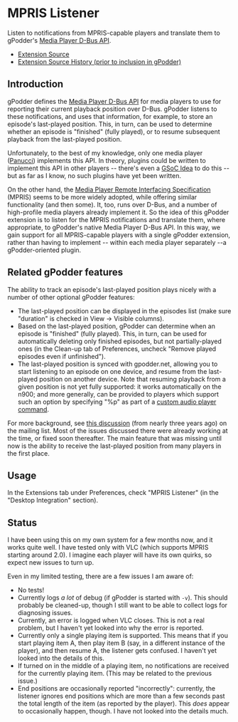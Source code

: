 MPRIS Listener
==============

Listen to notifications from MPRIS-capable players and translate them to gPodder's [Media Player D-Bus API](Media_Player_D-Bus_API "wikilink").

-   [Extension Source](https://github.com/gpodder/gpodder/blob/master/share/gpodder/extensions/mpris-listener.py)
-   [Extension Source History (prior to inclusion in gPodder)](https://bitbucket.org/dov/gpodder-mpris-listener)

Introduction
------------

gPodder defines the [Media Player D-Bus API](Media_Player_D-Bus_API "wikilink") for media players to use for reporting their current playback position over D-Bus. gPodder listens to these notifications, and uses that information, for example, to store an episode's last-played position. This, in turn, can be used to determine whether an episode is "finished" (fully played), or to resume subsequent playback from the last-played position.

Unfortunately, to the best of my knowledge, only one media player ([Panucci](http://wiki.gpodder.org/wiki/Panucci)) implements this API. In theory, plugins could be written to implement this API in other players -- there's even a [GSoC Idea](GSoC_Ideas#Write_playback_position_plug-ins_.28D-Bus.29_for_Desktop_media_players "wikilink") to do this -- but as far as I know, no such plugins have yet been written.

On the other hand, the [Media Player Remote Interfacing Specification](http://www.freedesktop.org/wiki/Specifications/mpris-spec/) (MPRIS) seems to be more widely adopted, while offering similar functionality (and then some). It, too, runs over D-Bus, and a number of high-profile media players already implement it. So the idea of this gPodder extension is to listen for the MPRIS notifications and translate them, where appropriate, to gPodder's native Media Player D-Bus API. In this way, we gain support for all MPRIS-capable players with a single gPodder extension, rather than having to implement -- within each media player separately --a gPodder-oriented plugin.

Related gPodder features
------------------------

The ability to track an episode's last-played position plays nicely with a number of other optional gPodder features:

-   The last-played position can be displayed in the episodes list (make sure "duration" is checked in View -&gt; Visible columns).
-   Based on the last-played position, gPodder can determine when an episode is "finished" (fully played). This, in turn, can be used for automatically deleting only finished episodes, but not partially-played ones (in the Clean-up tab of Preferences, uncheck "Remove played episodes even if unfinished").
-   The last-played position is synced with gpodder.net, allowing you to start listening to an episode on one device, and resume from the last-played position on another device. Note that resuming playback from a given position is not yet fully supported: it works automatically on the n900; and more generally, can be provided to players which support such an option by specifying "%p" as part of a [custom audio player command](User-Manual#general-preferences "wikilink").

For more background, see [this discussion](http://article.gmane.org/gmane.network.syndication.podcast.gpodder.devel/2403) (from nearly three years ago) on the mailing list. Most of the issues discussed there were already working at the time, or fixed soon thereafter. The main feature that was missing until now is the ability to receive the last-played position from many players in the first place.

Usage
-----

In the Extensions tab under Preferences, check "MPRIS Listener" (in the "Desktop Integration" section).

Status
------

I have been using this on my own system for a few months now, and it works quite well. I have tested only with VLC (which supports MPRIS starting around 2.0). I imagine each player will have its own quirks, so expect new issues to turn up.

Even in my limited testing, there are a few issues I am aware of:

-   No tests!
-   Currently logs *a lot* of debug (if gPodder is started with `-v`). This should probably be cleaned-up, though I still want to be able to collect logs for diagnosing issues.
-   Currently, an error is logged when VLC closes. This is not a real problem, but I haven't yet looked into why the error is reported.
-   Currently only a single playing item is supported. This means that if you start playing item A, then play item B (say, in a different instance of the player), and then resume A, the listener gets confused. I haven't yet looked into the details of this.
-   If turned on in the middle of a playing item, no notifications are received for the currently playing item. (This may be related to the previous issue.)
-   End positions are occasionally reported "incorrectly": currently, the listener ignores end positions which are more than a few seconds past the total length of the item (as reported by the player). This *does* appear to occasionally happen, though. I have not looked into the details much.